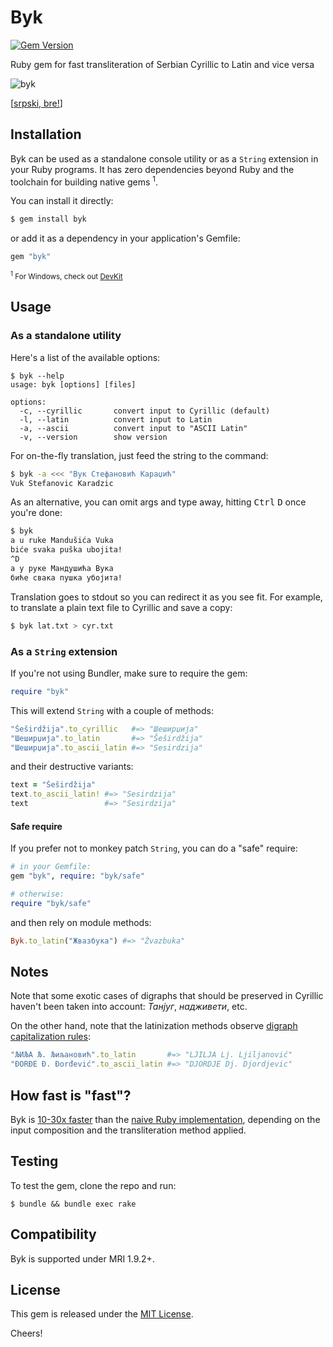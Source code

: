 Byk
===

[![Gem Version](https://badge.fury.io/rb/byk.svg)](https://rubygems.org/gems/byk)

Ruby gem for fast transliteration of Serbian Cyrillic to Latin and vice versa

![byk](https://cloud.githubusercontent.com/assets/626128/7155207/07545960-e35d-11e4-804e-5fdee70a3e30.png)

[[srpski, bre!](README.md)]

## Installation

Byk can be used as a standalone console utility or as a `String` extension in your Ruby programs. It has zero dependencies beyond Ruby and the toolchain for building native gems <sup>1</sup>.

You can install it directly:

```ruby
$ gem install byk
```

or add it as a dependency in your application's Gemfile:

```ruby
gem "byk"
```

<sub><sup>1</sup> For Windows, check out [DevKit](https://github.com/oneclick/rubyinstaller/wiki/Development-Kit)</sub>


## Usage

### As a standalone utility

Here's a list of the available options:

```
$ byk --help
usage: byk [options] [files]

options:
  -c, --cyrillic       convert input to Cyrillic (default)
  -l, --latin          convert input to Latin
  -a, --ascii          convert input to "ASCII Latin"
  -v, --version        show version
```

For on-the-fly translation, just feed the string to the command:

```sh
$ byk -a <<< "Вук Стефановић Караџић"
Vuk Stefanovic Karadzic
```

As an alternative, you can omit args and type away, hitting <kbd>Ctrl</kbd> <kbd>D</kbd> once you're done:

```sh
$ byk
a u ruke Mandušića Vuka
biće svaka puška ubojita!
^D
а у руке Мандушића Вука
биће свака пушка убојита!
```

Translation goes to stdout so you can redirect it as you see fit. For example, to translate a plain text file to Cyrillic and save a copy:

```sh
$ byk lat.txt > cyr.txt
```


### As a `String` extension

If you're not using Bundler, make sure to require the gem:

```ruby
require "byk"
```

This will extend `String` with a couple of methods:

```ruby
"Šeširdžija".to_cyrillic   #=> "Шеширџија"
"Шеширџија".to_latin       #=> "Šeširdžija"
"Шеширџија".to_ascii_latin #=> "Sesirdzija"
```

and their destructive variants:

```ruby
text = "Šeširdžija"
text.to_ascii_latin! #=> "Sesirdzija"
text                 #=> "Sesirdzija"
```

#### Safe require

If you prefer not to monkey patch `String`, you can do a "safe" require:

```ruby
# in your Gemfile:
gem "byk", require: "byk/safe"

# otherwise:
require "byk/safe"
```

and then rely on module methods:

```ruby
Byk.to_latin("Жвазбука") #=> "Žvazbuka"
```


## Notes

Note that some exotic cases of digraphs that should be preserved in Cyrillic haven't been taken into account: _Танјуг_, _надживети_, etc.

On the other hand, note that the latinization methods observe [digraph capitalization rules](http://sr.wikipedia.org/wiki/Гајица#.D0.94.D0.B8.D0.B3.D1.80.D0.B0.D1.84.D0.B8):

```ruby
"ЉИЉА Љ. Љиљановић".to_latin       #=> "LJILJA Lj. Ljiljanović"
"ĐORĐE Đ. Đorđević".to_ascii_latin #=> "DJORDJE Dj. Djordjevic"
```


## How fast is "fast"?

Byk is [10-30x faster](benchmark) than the [naive Ruby implementation](https://github.com/dejan/srbovanje), depending on the input composition and the transliteration method applied.


## Testing

To test the gem, clone the repo and run:

```
$ bundle && bundle exec rake
```


## Compatibility

Byk is supported under MRI 1.9.2+.


## License

This gem is released under the [MIT License](LICENSE).

Cheers!
